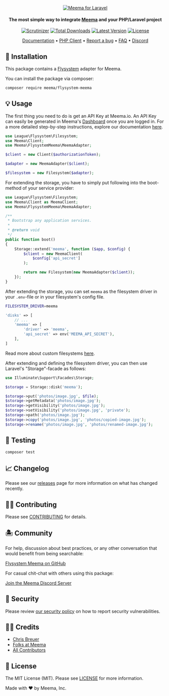<p align="center">
  <a href="https://meema.io">
    <img alt="Meema for Laravel" src="https://raw.githubusercontent.com/meema/meemasearch-client-common/master/banners/php.png" >
  </a>

<h4 align="center">The most simple way to integrate <a href="https://meema.io" target="_blank">Meema</a> and your PHP/Laravel project</h4>

<p align="center">
    <a href="https://scrutinizer-ci.com/g/meemalabs/flysystem-meema/badges/quality-score.png?b=main"><img src="https://scrutinizer-ci.com/g/meemalabs/flysystem-meema/badges/quality-score.png?b=main" alt="Scrutinizer" /></a>
    <a href="https://packagist.org/packages/meema/flysystem-meema"><img src="https://poser.pugx.org/meema/flysystem-meema/d/total.svg" alt="Total Downloads"></a>
    <a href="https://packagist.org/packages/meema/flysystem-meema"><img src="https://poser.pugx.org/meema/flysystem-meema/v/stable.svg" alt="Latest Version"></a>
    <a href="https://packagist.org/packages/meema/flysystem-meema"><img src="https://poser.pugx.org/meema/flysystem-meema/license.svg" alt="License"></a>
</p>

<p align="center">
    <a href="https://docs.meema.io" target="_blank">Documentation</a>  •
    <a href="https://github.com/meemalabs/meema-client-php" target="_blank">PHP Client</a>  •
    <a href="https://github.com/meemalabs/laravel-meema/issues" target="_blank">Report a bug</a>  •
    <a href="https://docs.meema.io" target="_blank">FAQ</a>  •
    <a href="https://discord.meema.io" target="_blank">Discord</a>
</p>

## 🐙 Installation

This package contains a [Flysystem](https://flysystem.thephpleague.com/) adapter for Meema.

You can install the package via composer:

``` bash
composer require meema/flysystem-meema
```

## 💡 Usage

The first thing you need to do is get an API Key at Meema.io. An API Key can easily be generated in Meema's [Dashboard](https://meema.io/) once you are logged in. For a more detailed step-by-step instructions, explore our documentation [here](https://docs.meema.io/).

``` php
use League\Flysystem\Filesystem;
use Meema\Client;
use Meema\FlysystemMeema\MeemaAdapter;

$client = new Client($authorizationToken);

$adapter = new MeemaAdapter($client);

$filesystem = new Filesystem($adapter);
```

For extending the storage, you have to simply put following into the boot-method of your service provider:

```php
use League\Flysystem\Filesystem;
use Meema\Client as MeemaClient;
use Meema\FlysystemMeema\MeemaAdapter;

/**
 * Bootstrap any application services.
 *
 * @return void
 */
public function boot()
{
    Storage::extend('meema', function ($app, $config) {
        $client = new MeemaClient(
            $config['api_secret']
        );

        return new Filesystem(new MeemaAdapter($client));
    });
}
```

After extending the storage, you can set `meema` as the filesystem driver in your `.env`-file or in your filesystem's config file.

```bash
FILESYSTEM_DRIVER=meema
```

```php
'disks' => [
    // ...
    'meema' => [
        'driver' => 'meema',
        'api_secret' => env('MEEMA_API_SECRET'),
    ],
]
```

Read more about custom filesystems [here](https://laravel.com/docs/8.x/filesystem#custom-filesystems).

After extending and defining the filesystem driver, you can then use Laravel's "Storage"-facade as follows:

```php
use Illuminate\Support\Facades\Storage;

$storage = Storage::disk('meema');

$storage->put('photos/image.jpg', $file);
$storage->getMetadata('photos/image.jpg');
$storage->getVisibility('photos/image.jpg');
$storage->setVisibility('photos/image.jpg', 'private');
$storage->path('photos/image.jpg');
$storage->copy('photos/image.jpg', 'photos/copied-image.jpg');
$storage->rename('photos/image.jpg', 'photos/renamed-image.jpg');
```

## 🧪 Testing

``` bash
composer test
```

## 📈 Changelog

Please see our [releases](https://github.com/meemalabs/laravel-cloudfront/releases) page for more information on what has changed recently.

## 💪🏼 Contributing

Please see [CONTRIBUTING](CONTRIBUTING.md) for details.

## 🏝 Community

For help, discussion about best practices, or any other conversation that would benefit from being searchable:

[Flysystem Meema on GitHub](https://github.com/meemalabs/laravel-cloudfront/discussions)

For casual chit-chat with others using this package:

[Join the Meema Discord Server](https://discord.meema.io)

## 🚨 Security

Please review [our security policy](https://github.com/meemalabs/laravel-cloudfront/security/policy) on how to report security vulnerabilities.

## 🙏🏼 Credits

- [Chris Breuer](https://github.com/Chris1904)
- [Folks at Meema](https://github.com/meemalabs)
- [All Contributors](../../contributors)

## 📄 License

The MIT License (MIT). Please see [LICENSE](LICENSE.md) for more information.

Made with ❤️ by Meema, Inc.
